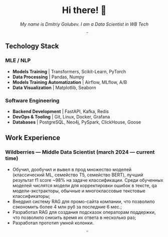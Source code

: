 <!-- name and brief -->
<h1 align="center">Hi there! 👋</h1>

<p align="center">
  <em>My name is Dmitriy Golubev. I am a Data Scientist in WB Tech</em><br>
</p>


<!-- gradient line -->
<p align="center">
  <img src="https://i.imgur.com/K9zXs29.jpeg" alt="neon line" width="100%" height="6">
</p>


<!-- technology stack -->
## Techology Stack 

### MLE / NLP
- **Models Training** | Transformers, Scikit-Learn, PyTorch
- **Data Processing** | Pandas, Numpy
- **Models Training Automatization** | Airflow, MLflow, A/B
- **Data Visualization** | Matplotlib, Seaborn

### Software Engineering
- **Backend Development** | FastAPI, Kafka, Redis
- **DevOps & Tooling** | Git, Linux, Docker, Grafana
- **Databases** | PostgreSQL, Neo4j, PySpark, ClickHouse, Goose


<!-- work experience -->
## Work Experience

### Wildberries — Middle Data Scientist (march 2024 — current time)
  - Обучил, дообучил и вывел в прод множество моделей (классический ML, семейство T5, семейство BERT), лучший результат f1 score ~98% на задаче классификации. Среди обученных моделей числятся модели для корректировки ошибок в тексте, qa модели-экстракторы, обычные и многоклассовые текстовые классификаторы; 
  - Внедрил систему RAG для промо-сайта компании, что позволило сэкономить более 4 млн руб за последние 6 мес.;
  - Разработал RAG для создания подсказок операторам поддержки, что позволило снизить время их ответа в несколько раз;
  - Разработал прототип умной колонки.


<!-- other gradient line -->
<p align="center">
  <img src="https://i.imgur.com/K9zXs29.jpeg" alt="neon line" width="100%" height="6">
</p>
